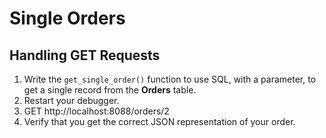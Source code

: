 # Single Orders

## Handling GET Requests

1. Write the `get_single_order()` function to use SQL, with a parameter, to get a single record from the **Orders** table.
1. Restart your debugger.
1. GET http://localhost:8088/orders/2
1. Verify that you get the correct JSON representation of your order.
